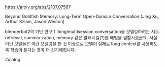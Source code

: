 https://arxiv.org/abs/2107.07567

Beyond Goldfish Memory: Long-Term Open-Domain Conversation (Jing Xu, Arthur Szlam, Jason Weston)

blenderbot2의 기반 연구 1. long/multisession conversation을 모델링하려는 시도. retrieval, summarization, memory 같은 클래시컬(?)한 해법을 결합시켰군요. 사실 이런 모델들은 이런 모델링을 한 것 이상으로 모델이 실제로 long context를 사용하도록 학습이 된다는 것이 더 신기해집니다.

#dialog